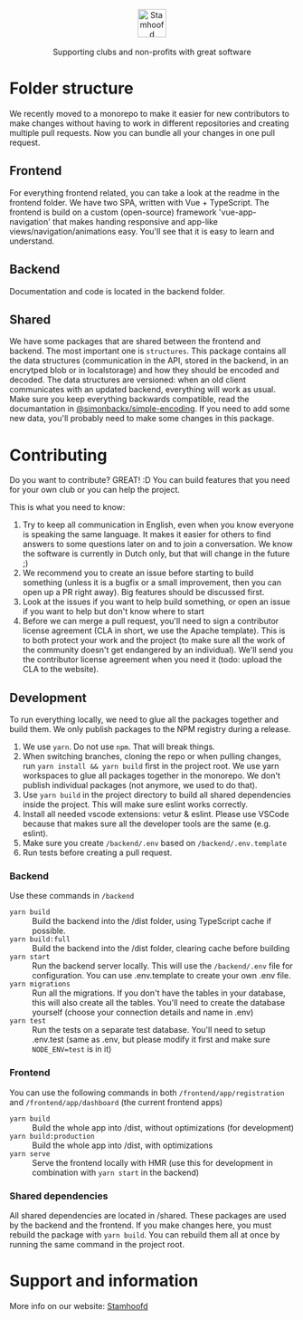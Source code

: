 <p align="center">
<img src="https://www.stamhoofd.be/logo.svg" alt="Stamhoofd" height="50"><br><br>
Supporting clubs and non-profits with great software
</p>

# Folder structure

We recently moved to a monorepo to make it easier for new contributors to make changes without having to work in different repositories and creating multiple pull requests. Now you can bundle all your changes in one pull request.

## Frontend 

For everything frontend related, you can take a look at the readme in the frontend folder. We have two SPA, written with Vue + TypeScript. The frontend is build on a custom (open-source) framework 'vue-app-navigation' that makes handing responsive and app-like views/navigation/animations easy. You'll see that it is easy to learn and understand.

## Backend

Documentation and code is located in the backend folder.

## Shared

We have some packages that are shared between the frontend and backend. The most important one is `structures`. This package contains all the data structures (communication in the API, stored in the backend, in an encrytped blob or in localstorage) and how they should be encoded and decoded. The data structures are versioned: when an old client communicates with an updated backend, everything will work as usual. Make sure you keep everything backwards compatible, read the documantation in [@simonbackx/simple-encoding](https://github.com/simonbackx/simple-encoding). If you need to add some new data, you'll probably need to make some changes in this package.

# Contributing

Do you want to contribute? GREAT! :D You can build features that you need for your own club or you can help the project. 

This is what you need to know:

1. Try to keep all communication in English, even when you know everyone is speaking the same language. It makes it easier for others to find answers to some questions later on and to join a conversation. We know the software is currently in Dutch only, but that will change in the future ;) 
2. We recommend you to create an issue before starting to build something (unless it is a bugfix or a small improvement, then you can open up a PR right away). Big features should be discussed first.
3. Look at the issues if you want to help build something, or open an issue if you want to help but don't know where to start
4. Before we can merge a pull request, you'll need to sign a contributor license agreement (CLA in short, we use the Apache template). This is to both protect your work and the project (to make sure all the work of the community doesn't get endangered by an individual). We'll send you the contributor license agreement when you need it (todo: upload the CLA to the website).

## Development

To run everything locally, we need to glue all the packages together and build them. We only publish packages to the NPM registry during a release.

1. We use `yarn`. Do not use `npm`. That will break things.
2. When switching branches, cloning the repo or when pulling changes, run `yarn install && yarn build` first in the project root. We use yarn workspaces to glue all packages together in the monorepo. We don't publish individual packages (not anymore, we used to do that).
3. Use `yarn build` in the project directory to build all shared dependencies inside the project. This will make sure eslint works correctly.
4. Install all needed vscode extensions: vetur & eslint. Please use VSCode because that makes sure all the developer tools are the same (e.g. eslint).
5. Make sure you create `/backend/.env` based on `/backend/.env.template`
6. Run tests before creating a pull request.

### Backend

Use these commands in `/backend`

<dl>
  <dt><code>yarn build</code></dt>
  <dd>Build the backend into the /dist folder, using TypeScript cache if possible.</dd>
  <dt><code>yarn build:full</code></dt>
  <dd>Build the backend into the /dist folder, clearing cache before building</dd>
  <dt><code>yarn start</code></dt>
  <dd>Run the backend server locally. This will use the <code>/backend/.env</code> file for configuration. You can use .env.template to create your own .env file.</dd>
  <dt><code>yarn migrations</code></dt>
  <dd>Run all the migrations. If you don't have the tables in your database, this will also create all the tables. You'll need to create the database yourself (choose your connection details and name in .env)</dd>

  <dt><code>yarn test</code></dt>
  <dd>Run the tests on a separate test database. You'll need to setup .env.test (same as .env, but please modify it first and make sure <code>NODE_ENV=test</code> is in it)</dd>
</dl>

### Frontend

You can use the following commands in both `/frontend/app/registration` and `/frontend/app/dashboard` (the current frontend apps)

<dl>
  <dt><code>yarn build</code></dt>
  <dd>Build the whole app into /dist, without optimizations (for development)</dd>

  <dt><code>yarn build:production</code></dt>
  <dd>Build the whole app into /dist, with optimizations</dd>

  <dt><code>yarn serve</code></dt>
  <dd>Serve the frontend locally with HMR (use this for development in combination with <code>yarn start</code> in the backend)</dd>
</dl>

### Shared dependencies

All shared dependencies are located in /shared. These packages are used by the backend and the frontend. If you make changes here, you must rebuild the package with `yarn build`. You can rebuild them all at once by running the same command in the project root.

# Support and information
More info on our website:
<a title="Stamhoofd" role="link" rel="author" href="https://www.stamhoofd.be/">Stamhoofd</a>
